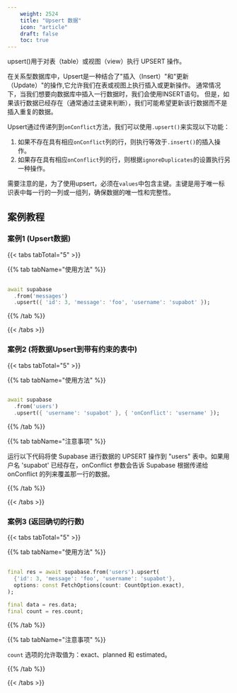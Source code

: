 ```yaml
---
    weight: 2524
    title: "Upsert 数据"
    icon: "article"
    draft: false
    toc: true
---
```


upsert()用于对表（table）或视图（view）执行 UPSERT 操作。

在关系型数据库中，Upsert是一种结合了"插入（Insert）"和"更新（Update）"的操作,它允许我们在表或视图上执行插入或更新操作。
通常情况下，当我们想要向数据库中插入一行数据时，我们会使用INSERT语句。
但是，如果该行数据已经存在（通常通过主键来判断），我们可能希望更新该行数据而不是插入重复的数据。

Upsert通过传递列到`onConflict`方法，我们可以使用`.upsert()`来实现以下功能：

1. 如果不存在具有相应`onConflict`列的行，则执行等效于`.insert()`的插入操作。
2. 如果存在具有相应`onConflict`列的行，则根据`ignoreDuplicates`的设置执行另一种操作。

需要注意的是，为了使用upsert，必须在`values`中包含主键。主键是用于唯一标识表中每一行的一列或一组列，确保数据的唯一性和完整性。



## 案例教程
### 案例1 (Upsert数据)

{{< tabs tabTotal="5" >}}

  
  
  
  
{{% tab tabName="使用方法" %}}



```dart
                                                                              
await supabase
  .from('messages')
  .upsert({ 'id': 3, 'message': 'foo', 'username': 'supabot' });
```


{{% /tab %}}


{{< /tabs >}}


### 案例2 (将数据Upsert到带有约束的表中)

{{< tabs tabTotal="5" >}}

  
  
  
  
{{% tab tabName="使用方法" %}}



```dart
                                                                              
await supabase
  .from('users')
  .upsert({ 'username': 'supabot' }, { 'onConflict': 'username' });
```


{{% /tab %}}

{{% tab tabName="注意事项" %}}



运行以下代码将使 Supabase 进行数据的 UPSERT 操作到 "users" 表中。如果用户名 'supabot' 已经存在，onConflict 参数会告诉 Supabase 根据传递给 onConflict 的列来覆盖那一行的数据。




{{% /tab %}}


{{< /tabs >}}


### 案例3 (返回确切的行数)

{{< tabs tabTotal="5" >}}

  
  
  
  
{{% tab tabName="使用方法" %}}



```dart
                                                                              
final res = await supabase.from('users').upsert(
  {'id': 3, 'message': 'foo', 'username': 'supabot'},
  options: const FetchOptions(count: CountOption.exact),
);

final data = res.data;
final count = res.count;
```


{{% /tab %}}

{{% tab tabName="注意事项" %}}



`count` 选项的允许取值为：exact、planned 和 estimated。



{{% /tab %}}

{{< /tabs >}}
